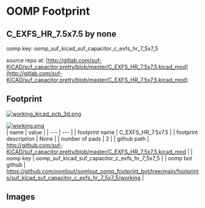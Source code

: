 # OOMP Footprint  
## C_EXFS_HR_7.5x7.5  by none  
  
oomp key: oomp_suf_kicad_suf_capacitor_c_exfs_hr_7_5x7_5  
  
source repo at: [http://gitlab.com/suf-KiCAD/suf_capacitor.pretty/blob/master/C_EXFS_HR_7.5x7.5.kicad_mod](http://gitlab.com/suf-KiCAD/suf_capacitor.pretty/blob/master/C_EXFS_HR_7.5x7.5.kicad_mod)  
## Footprint  
  
[![working_kicad_pcb_3d.png](working_kicad_pcb_3d_600.png)](working_kicad_pcb_3d.png)  
  
[![working.png](working_600.png)](working.png)  
| name | value | 
| --- | --- | 
| footprint name | C_EXFS_HR_7.5x7.5 | 
| footprint description | None | 
| number of pads | 2 | 
| github path | http://github.com/suf-KiCAD/suf_capacitor.pretty/blob/master/C_EXFS_HR_7.5x7.5.kicad_mod | 
| oomp key | oomp_suf_kicad_suf_capacitor_c_exfs_hr_7_5x7_5 | 
| oomp bot github | https://github.com/oomlout/oomlout_oomp_footprint_bot/tree/main/footprints/suf_kicad_suf_capacitor_c_exfs_hr_7_5x7_5/working | 
## Images  

